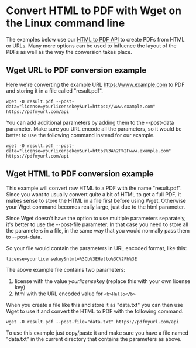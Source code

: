 
# Convert HTML to PDF with Wget on the Linux command line

The examples below use our [HTML to PDF API](https://pdfmyurl.com/html-to-pdf-api) to create PDFs from HTML or URLs. Many more options can be used to influence the layout of the PDFs as well as the way the conversion takes place.


## Wget URL to PDF conversion example

Here we're converting the example URL https://www.example.com to PDF and storing it in a file called "result.pdf".

    wget -O result.pdf --post-data="license=yourlicensekey&url=https://www.example.com" https://pdfmyurl.com/api

You can add additional parameters by adding them to the --post-data parameter. Make sure you URL encode all the parameters, so it would be better to use the following command instead for our example.

    wget -O result.pdf --post-data="license=yourlicensekey&url=https%3A%2F%2Fwww.example.com" https://pdfmyurl.com/api

## Wget HTML to PDF conversion example

This example will convert raw HTML to a PDF with the name "result.pdf". Since you want to usually convert quite a bit of HTML to get a full PDF, it makes sense to store the HTML in a file first before using Wget. Otherwise your Wget command becomes really large, just due to the html parameter.

Since Wget doesn't have the option to use multiple parameters separately, it's better to use the --post-file parameter. In that case you need to store all the parameters in a file, in the same way that you would normally pass them to --post-data. 

So your file would contain the parameters in URL encoded format, like this:

    license=yourlicensekey&html=%3Cb%3EHello%3C%2Fb%3E

The above example file contains two parameters:

 1. license with the value *yourlicensekey* (replace this with your own license key)
 2. html with the URL encoded value for `<b>Hello</b>`

When you create a file like this and store it as "data.txt" you can then use Wget to use it and convert the HTML to PDF with the following command.

    wget -O result.pdf --post-file="data.txt" https://pdfmyurl.com/api

To use this example just copy/paste it and make sure you have a file named "data.txt" in the current directory that contains the parameters as above.

